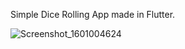 Simple Dice Rolling App made in Flutter.

![Screenshot_1601004624](https://user-images.githubusercontent.com/47337941/94223563-48645e00-febe-11ea-991c-ff6c1a3178c1.png)
